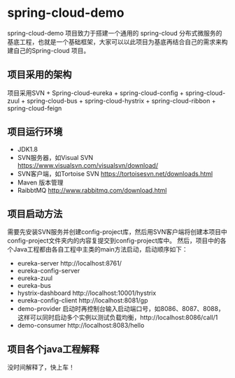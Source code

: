 spring-cloud-demo
======================

spring-cloud-demo 项目致力于搭建一个通用的 spring-cloud 分布式微服务的基底工程，也就是一个基础框架，大家可以以此项目为基底再结合自己的需求来构建自己的Spring-cloud 项目。

## 项目采用的架构

项目采用SVN + Spring-cloud-eureka + spring-cloud-config + spring-cloud-zuul + spring-cloud-bus + spring-cloud-hystrix + spring-cloud-ribbon + spring-cloud-feign

## 项目运行环境

* JDK1.8
* SVN服务器，如Visual SVN https://www.visualsvn.com/visualsvn/download/
* SVN客户端，如Tortoise SVN  https://tortoisesvn.net/downloads.html
* Maven 版本管理
* RaibbtMQ http://www.rabbitmq.com/download.html

## 项目启动方法

需要先安装SVN服务并创建config-project库，然后用SVN客户端将创建本项目中config-project文件夹内的内容复提交到config-project库中。
然后，项目中的各个Java工程都由各自工程中主类的main方法启动，启动顺序如下：
* eureka-server http://localhost:8761/
* eureka-config-server 
* eureka-zuul
* eureka-bus
* hystrix-dashboard http://localhost:10001/hystrix
* eureka-config-client http://localhost:8081/gp
* demo-provider 启动时再控制台输入启动端口号，如8086、8087、8088，这样可以同时启动多个实例以测试负载均衡，http://localhost:8086/call/1
* demo-consumer http://localhost:8083/hello

## 项目各个java工程解释

没时间解释了，快上车！